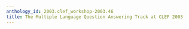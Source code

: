```yaml
---
anthology_id: 2003.clef_workshop-2003.46
title: The Multiple Language Question Answering Track at CLEF 2003
---
```

